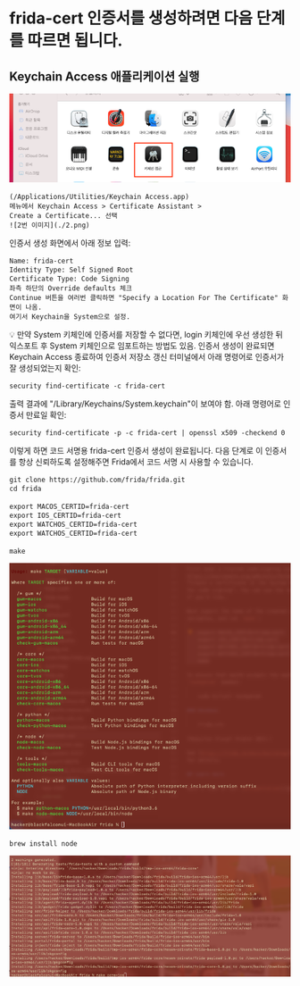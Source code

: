 # frida-cert 인증서를 생성하려면 다음 단계를 따르면 됩니다.

## Keychain Access 애플리케이션 실행 


![1번 이미지](./1.png)

```
(/Applications/Utilities/Keychain Access.app)
메뉴에서 Keychain Access > Certificate Assistant >
Create a Certificate... 선택
![2번 이미지](./2.png)
```
인증서 생성 화면에서 아래 정보 입력:
```
Name: frida-cert
Identity Type: Self Signed Root
Certificate Type: Code Signing
좌측 하단의 Override defaults 체크
Continue 버튼을 여러번 클릭하면 "Specify a Location For The Certificate" 화면이 나옴. 
여기서 Keychain을 System으로 설정.
```
 
💡 만약 System 키체인에 인증서를 저장할 수 없다면, 
login 키체인에 우선 생성한 뒤 익스포트 후 System 키체인으로 임포트하는 방법도 있음.
인증서 생성이 완료되면 Keychain Access 종료하여 인증서 저장소 갱신
터미널에서 아래 명령어로 인증서가 잘 생성되었는지 확인:

```
security find-certificate -c frida-cert
```
출력 결과에 "/Library/Keychains/System.keychain"이 보여야 함.
아래 명령어로 인증서 만료일 확인:

```
security find-certificate -p -c frida-cert | openssl x509 -checkend 0
```
이렇게 하면 코드 서명용 frida-cert 인증서 생성이 완료됩니다. 
다음 단계로 이 인증서를 항상 신뢰하도록 설정해주면 Frida에서 코드 서명 시 사용할 수 있습니다.


```
git clone https://github.com/frida/frida.git
cd frida

export MACOS_CERTID=frida-cert
export IOS_CERTID=frida-cert
export WATCHOS_CERTID=frida-cert
export WATCHOS_CERTID=frida-cert

make
```
![5번 이미지](./5.png)


```
brew install node
```
![6번 이미지](./6.png)
